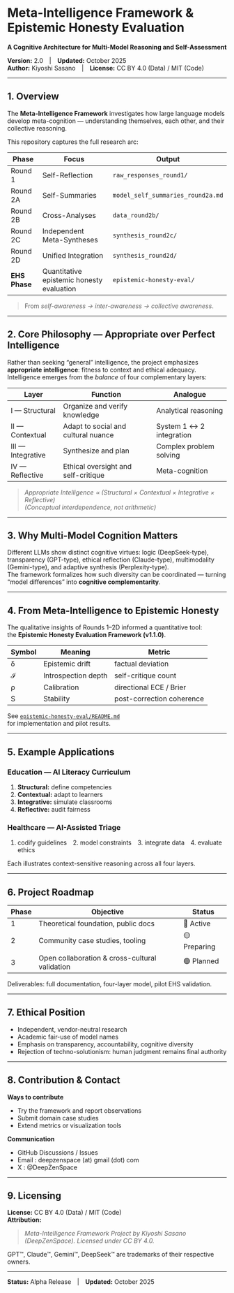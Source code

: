# Meta-Intelligence Framework & Epistemic Honesty Evaluation  
**A Cognitive Architecture for Multi-Model Reasoning and Self-Assessment**

**Version:** 2.0 | **Updated:** October 2025  
**Author:** Kiyoshi Sasano | **License:** CC BY 4.0 (Data) / MIT (Code)

---

## 1. Overview

The **Meta-Intelligence Framework** investigates how large language models  
develop meta-cognition — understanding themselves, each other, and their collective reasoning.

This repository captures the full research arc:

| Phase | Focus | Output |
|-------|--------|--------|
| Round 1 | Self-Reflection | `raw_responses_round1/` |
| Round 2A | Self-Summaries | `model_self_summaries_round2a.md` |
| Round 2B | Cross-Analyses | `data_round2b/` |
| Round 2C | Independent Meta-Syntheses | `synthesis_round2c/` |
| Round 2D | Unified Integration | `synthesis_round2d/` |
| **EHS Phase** | Quantitative epistemic honesty evaluation | `epistemic-honesty-eval/` |

> From *self-awareness → inter-awareness → collective awareness*.

---

## 2. Core Philosophy — Appropriate over Perfect Intelligence

Rather than seeking “general” intelligence, the project emphasizes **appropriate intelligence**:
fitness to context and ethical adequacy.  
Intelligence emerges from the *balance* of four complementary layers:

| Layer | Function | Analogue |
|-------|-----------|----------|
| I — Structural | Organize and verify knowledge | Analytical reasoning |
| II — Contextual | Adapt to social and cultural nuance | System 1 ↔ 2 integration |
| III — Integrative | Synthesize and plan | Complex problem solving |
| IV — Reflective | Ethical oversight and self-critique | Meta-cognition |

> *Appropriate Intelligence ∝ (Structural × Contextual × Integrative × Reflective)*  
> *(Conceptual interdependence, not arithmetic)*

---

## 3. Why Multi-Model Cognition Matters

Different LLMs show distinct cognitive virtues:
logic (DeepSeek-type), transparency (GPT-type), ethical reflection (Claude-type), multimodality (Gemini-type), and adaptive synthesis (Perplexity-type).  
The framework formalizes how such diversity can be coordinated — turning “model differences” into **cognitive complementarity**.

---

## 4. From Meta-Intelligence to Epistemic Honesty

The qualitative insights of Rounds 1–2D informed a quantitative tool:  
the **Epistemic Honesty Evaluation Framework (v1.1.0)**.

| Symbol | Meaning | Metric |
|---------|----------|--------|
| δ | Epistemic drift | factual deviation |
| ℐ | Introspection depth | self-critique count |
| ρ | Calibration | directional ECE / Brier |
| S | Stability | post-correction coherence |

See [`epistemic-honesty-eval/README.md`](../epistemic-honesty-eval/README.md)  
for implementation and pilot results.

---

## 5. Example Applications

### Education — AI Literacy Curriculum
1. **Structural:** define competencies  
2. **Contextual:** adapt to learners  
3. **Integrative:** simulate classrooms  
4. **Reflective:** audit fairness

### Healthcare — AI-Assisted Triage
1. codify guidelines 2. model constraints 3. integrate data 4. evaluate ethics

Each illustrates context-sensitive reasoning across all four layers.

---

## 6. Project Roadmap

| Phase | Objective | Status |
|-------|------------|--------|
| 1 | Theoretical foundation, public docs | 🔴 Active |
| 2 | Community case studies, tooling | 🟡 Preparing |
| 3 | Open collaboration & cross-cultural validation | 🟢 Planned |

Deliverables: full documentation, four-layer model, pilot EHS validation.

---

## 7. Ethical Position

- Independent, vendor-neutral research  
- Academic fair-use of model names  
- Emphasis on transparency, accountability, cognitive diversity  
- Rejection of techno-solutionism: human judgment remains final authority  

---

## 8. Contribution & Contact

**Ways to contribute**
- Try the framework and report observations  
- Submit domain case studies  
- Extend metrics or visualization tools  

**Communication**
- GitHub Discussions / Issues  
- Email : deepzenspace (at) gmail (dot) com  
- X : @DeepZenSpace  

---

## 9. Licensing

**License:** CC BY 4.0 (Data)  /  MIT (Code)  
**Attribution:**  
> *Meta-Intelligence Framework Project by Kiyoshi Sasano (DeepZenSpace). Licensed under CC BY 4.0.*

GPT™, Claude™, Gemini™, DeepSeek™ are trademarks of their respective owners.

---

**Status:** Alpha Release | **Updated:** October 2025
